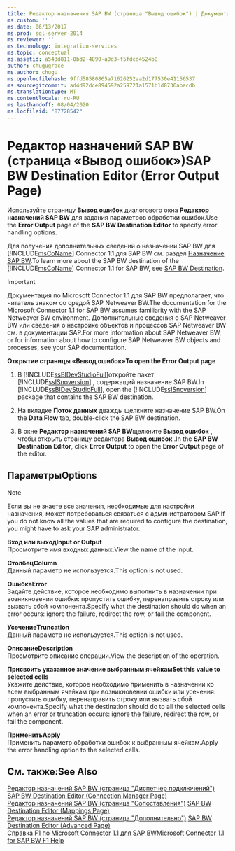 ```yaml
---
title: Редактор назначения SAP BW (страница "Вывод ошибок") | Документы Майкрософт
ms.custom: ''
ms.date: 06/13/2017
ms.prod: sql-server-2014
ms.reviewer: ''
ms.technology: integration-services
ms.topic: conceptual
ms.assetid: a543d811-0bd2-4890-a0d3-f5fdcd4524b8
author: chugugrace
ms.author: chugu
ms.openlocfilehash: 9ffd58580865a71626252aa2d177530e41156537
ms.sourcegitcommit: ad4d92dce894592a259721a1571b1d8736abacdb
ms.translationtype: MT
ms.contentlocale: ru-RU
ms.lasthandoff: 08/04/2020
ms.locfileid: "87728542"
---
```

# <a name="sap-bw-destination-editor-error-output-page"></a><span data-ttu-id="08edb-102">Редактор назначений SAP BW (страница «Вывод ошибок»)</span><span class="sxs-lookup"><span data-stu-id="08edb-102">SAP BW Destination Editor (Error Output Page)</span></span>
  <span data-ttu-id="08edb-103">Используйте страницу **Вывод ошибок** диалогового окна **Редактор назначений SAP BW** для задания параметров обработки ошибок.</span><span class="sxs-lookup"><span data-stu-id="08edb-103">Use the **Error Output** page of the **SAP BW Destination Editor** to specify error handling options.</span></span>  
  
 <span data-ttu-id="08edb-104">Для получения дополнительных сведений о назначении SAP BW для [!INCLUDE[msCoName](../../includes/msconame-md.md)] Connector 1.1 для SAP BW см. раздел [Назначение SAP BW](sap-bw-destination.md).</span><span class="sxs-lookup"><span data-stu-id="08edb-104">To learn more about the SAP BW destination of the [!INCLUDE[msCoName](../../includes/msconame-md.md)] Connector 1.1 for SAP BW, see [SAP BW Destination](sap-bw-destination.md).</span></span>  
  
> [!IMPORTANT]  
>  <span data-ttu-id="08edb-105">Документация по Microsoft Connector 1.1 для SAP BW предполагает, что читатель знаком со средой SAP Netweaver BW.</span><span class="sxs-lookup"><span data-stu-id="08edb-105">The documentation for the Microsoft Connector 1.1 for SAP BW assumes familiarity with the SAP Netweaver BW environment.</span></span> <span data-ttu-id="08edb-106">Дополнительные сведения о SAP Netweaver BW или сведения о настройке объектов и процессов SAP Netweaver BW см. в документации SAP.</span><span class="sxs-lookup"><span data-stu-id="08edb-106">For more information about SAP Netweaver BW, or for information about how to configure SAP Netweaver BW objects and processes, see your SAP documentation.</span></span>  
  
 <span data-ttu-id="08edb-107">**Открытие страницы «Вывод ошибок»**</span><span class="sxs-lookup"><span data-stu-id="08edb-107">**To open the Error Output page**</span></span>  
  
1.  <span data-ttu-id="08edb-108">В [!INCLUDE[ssBIDevStudioFull](../../includes/ssbidevstudiofull-md.md)]откройте пакет [!INCLUDE[ssISnoversion](../../includes/ssisnoversion-md.md)] , содержащий назначение SAP BW.</span><span class="sxs-lookup"><span data-stu-id="08edb-108">In [!INCLUDE[ssBIDevStudioFull](../../includes/ssbidevstudiofull-md.md)], open the [!INCLUDE[ssISnoversion](../../includes/ssisnoversion-md.md)] package that contains the SAP BW destination.</span></span>  
  
2.  <span data-ttu-id="08edb-109">На вкладке **Поток данных** дважды щелкните назначение SAP BW.</span><span class="sxs-lookup"><span data-stu-id="08edb-109">On the **Data Flow** tab, double-click the SAP BW destination.</span></span>  
  
3.  <span data-ttu-id="08edb-110">В окне **Редактор назначений SAP BW**щелкните **Вывод ошибок** , чтобы открыть страницу редактора **Вывод ошибок** .</span><span class="sxs-lookup"><span data-stu-id="08edb-110">In the **SAP BW Destination Editor**, click **Error Output** to open the **Error Output** page of the editor.</span></span>  
  
## <a name="options"></a><span data-ttu-id="08edb-111">Параметры</span><span class="sxs-lookup"><span data-stu-id="08edb-111">Options</span></span>  
  
> [!NOTE]  
>  <span data-ttu-id="08edb-112">Если вы не знаете все значения, необходимые для настройки назначения, может потребоваться связаться с администратором SAP.</span><span class="sxs-lookup"><span data-stu-id="08edb-112">If you do not know all the values that are required to configure the destination, you might have to ask your SAP administrator.</span></span>  
  
 <span data-ttu-id="08edb-113">**Вход или выход**</span><span class="sxs-lookup"><span data-stu-id="08edb-113">**Input or Output**</span></span>  
 <span data-ttu-id="08edb-114">Просмотрите имя входных данных.</span><span class="sxs-lookup"><span data-stu-id="08edb-114">View the name of the input.</span></span>  
  
 <span data-ttu-id="08edb-115">**Столбец**</span><span class="sxs-lookup"><span data-stu-id="08edb-115">**Column**</span></span>  
 <span data-ttu-id="08edb-116">Данный параметр не используется.</span><span class="sxs-lookup"><span data-stu-id="08edb-116">This option is not used.</span></span>  
  
 <span data-ttu-id="08edb-117">**Ошибка**</span><span class="sxs-lookup"><span data-stu-id="08edb-117">**Error**</span></span>  
 <span data-ttu-id="08edb-118">Задайте действие, которое необходимо выполнить в назначении при возникновении ошибки: пропустить ошибку, перенаправить строку или вызвать сбой компонента.</span><span class="sxs-lookup"><span data-stu-id="08edb-118">Specify what the destination should do when an error occurs: ignore the failure, redirect the row, or fail the component.</span></span>  
  
 <span data-ttu-id="08edb-119">**Усечение**</span><span class="sxs-lookup"><span data-stu-id="08edb-119">**Truncation**</span></span>  
 <span data-ttu-id="08edb-120">Данный параметр не используется.</span><span class="sxs-lookup"><span data-stu-id="08edb-120">This option is not used.</span></span>  
  
 <span data-ttu-id="08edb-121">**Описание**</span><span class="sxs-lookup"><span data-stu-id="08edb-121">**Description**</span></span>  
 <span data-ttu-id="08edb-122">Просмотрите описание операции.</span><span class="sxs-lookup"><span data-stu-id="08edb-122">View the description of the operation.</span></span>  
  
 <span data-ttu-id="08edb-123">**Присвоить указанное значение выбранным ячейкам**</span><span class="sxs-lookup"><span data-stu-id="08edb-123">**Set this value to selected cells**</span></span>  
 <span data-ttu-id="08edb-124">Укажите действие, которое необходимо применить в назначении ко всем выбранным ячейкам при возникновении ошибки или усечения: пропустить ошибку, перенаправить строку или вызвать сбой компонента.</span><span class="sxs-lookup"><span data-stu-id="08edb-124">Specify what the destination should do to all the selected cells when an error or truncation occurs: ignore the failure, redirect the row, or fail the component.</span></span>  
  
 <span data-ttu-id="08edb-125">**Применить**</span><span class="sxs-lookup"><span data-stu-id="08edb-125">**Apply**</span></span>  
 <span data-ttu-id="08edb-126">Применить параметр обработки ошибок к выбранным ячейкам.</span><span class="sxs-lookup"><span data-stu-id="08edb-126">Apply the error handling option to the selected cells.</span></span>  
  
## <a name="see-also"></a><span data-ttu-id="08edb-127">См. также:</span><span class="sxs-lookup"><span data-stu-id="08edb-127">See Also</span></span>  
 <span data-ttu-id="08edb-128">[Редактор назначений SAP BW (страница "Диспетчер подключений")](sap-bw-destination-editor-connection-manager-page.md) </span><span class="sxs-lookup"><span data-stu-id="08edb-128">[SAP BW Destination Editor &#40;Connection Manager Page&#41;](sap-bw-destination-editor-connection-manager-page.md) </span></span>  
 <span data-ttu-id="08edb-129">[Редактор назначений SAP BW (страница "Сопоставления")](sap-bw-destination-editor-mappings-page.md) </span><span class="sxs-lookup"><span data-stu-id="08edb-129">[SAP BW Destination Editor &#40;Mappings Page&#41;](sap-bw-destination-editor-mappings-page.md) </span></span>  
 <span data-ttu-id="08edb-130">[Редактор назначений SAP BW (страница "Дополнительно")](sap-bw-destination-editor-advanced-page.md) </span><span class="sxs-lookup"><span data-stu-id="08edb-130">[SAP BW Destination Editor &#40;Advanced Page&#41;](sap-bw-destination-editor-advanced-page.md) </span></span>  
 [<span data-ttu-id="08edb-131">Справка F1 по Microsoft Connector 1.1 для SAP BW</span><span class="sxs-lookup"><span data-stu-id="08edb-131">Microsoft Connector 1.1 for SAP BW F1 Help</span></span>](../microsoft-connector-for-sap-bw-f1-help.md)  
  
  
